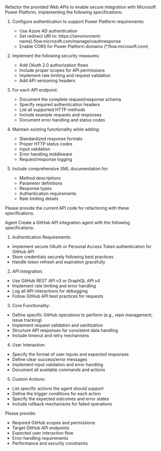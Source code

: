 Refactor the provided Web APIs to enable secure integration with Microsoft Power Platform, implementing the following specifications:

1. Configure authentication to support Power Platform requirements:
   - Use Azure AD authentication
   - Set redirect URI to: https://{environment-name}.flow.microsoft.com/manage/oauthresponse
   - Enable CORS for Power Platform domains (*.flow.microsoft.com)

2. Implement the following security measures:
   - Add OAuth 2.0 authorization flows
   - Include proper scopes for API permissions
   - Implement rate limiting and request validation
   - Add API versioning headers

3. For each API endpoint:
   - Document the complete request/response schema
   - Specify required authentication headers
   - List all supported HTTP methods
   - Include example requests and responses
   - Document error handling and status codes

4. Maintain existing functionality while adding:
   - Standardized response formats
   - Proper HTTP status codes
   - Input validation
   - Error handling middleware
   - Request/response logging

5. Include comprehensive XML documentation for:
   - Method descriptions
   - Parameter definitions
   - Response types
   - Authentication requirements
   - Rate limiting details

Please provide the current API code for refactoring with these specifications.

Agent
Create a GitHub API integration agent with the following specifications:

1. Authentication Requirements:
- Implement secure OAuth or Personal Access Token authentication for GitHub API
- Store credentials securely following best practices
- Handle token refresh and expiration gracefully

2. API Integration:
- Use GitHub REST API v3 or GraphQL API v4
- Implement rate limiting and error handling
- Log all API interactions for debugging
- Follow GitHub API best practices for requests

3. Core Functionality:
- Define specific GitHub operations to perform (e.g., repo management, issue tracking)
- Implement request validation and sanitization
- Structure API responses for consistent data handling
- Include timeout and retry mechanisms

4. User Interaction:
- Specify the format of user inputs and expected responses
- Define clear success/error messages
- Implement input validation and error handling
- Document all available commands and actions

5. Custom Actions:
- List specific actions the agent should support
- Define the trigger conditions for each action
- Specify the expected outcomes and error states
- Include rollback mechanisms for failed operations

Please provide:
- Required GitHub scopes and permissions
- Target GitHub API endpoints
- Expected user interaction flow
- Error handling requirements
- Performance and security constraints